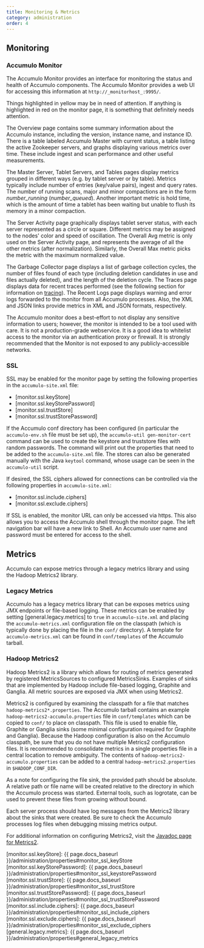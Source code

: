 ```yaml
---
title: Monitoring & Metrics
category: administration
order: 4
---
```


## Monitoring

### Accumulo Monitor

The Accumulo Monitor provides an interface for monitoring the status and health of
Accumulo components. The Accumulo Monitor provides a web UI for accessing this information at
`http://_monitorhost_:9995/`.

Things highlighted in yellow may be in need of attention.
If anything is highlighted in red on the monitor page, it is something that definitely needs attention.

The Overview page contains some summary information about the Accumulo instance, including the version, instance name, and instance ID.
There is a table labeled Accumulo Master with current status, a table listing the active Zookeeper servers, and graphs displaying various metrics over time.
These include ingest and scan performance and other useful measurements.

The Master Server, Tablet Servers, and Tables pages display metrics grouped in different ways (e.g. by tablet server or by table).
Metrics typically include number of entries (key/value pairs), ingest and query rates.
The number of running scans, major and minor compactions are in the form _number_running_ (_number_queued_).
Another important metric is hold time, which is the amount of time a tablet has been waiting but unable to flush its memory in a minor compaction.

The Server Activity page graphically displays tablet server status, with each server represented as a circle or square.
Different metrics may be assigned to the nodes' color and speed of oscillation.
The Overall Avg metric is only used on the Server Activity page, and represents the average of all the other metrics (after normalization).
Similarly, the Overall Max metric picks the metric with the maximum normalized value.

The Garbage Collector page displays a list of garbage collection cycles, the number of files found of each type (including deletion candidates in use and files actually deleted), and the length of the deletion cycle.
The Traces page displays data for recent traces performed (see the following section for information on [tracing][tracing]).
The Recent Logs page displays warning and error logs forwarded to the monitor from all Accumulo processes.
Also, the XML and JSON links provide metrics in XML and JSON formats, respectively.

The Accumulo monitor does a best-effort to not display any sensitive information to users; however,
the monitor is intended to be a tool used with care. It is not a production-grade webservice. It is
a good idea to whitelist access to the monitor via an authentication proxy or firewall. It
is strongly recommended that the Monitor is not exposed to any publicly-accessible networks.

### SSL

SSL may be enabled for the monitor page by setting the following properties in the `accumulo-site.xml` file:

 * [monitor.ssl.keyStore]
 * [monitor.ssl.keyStorePassword]
 * [monitor.ssl.trustStore]
 * [monitor.ssl.trustStorePassword]

If the Accumulo conf directory has been configured (in particular the `accumulo-env.sh` file must be set up), the 
`accumulo-util gen-monitor-cert` command can be used to create the keystore and truststore files with random passwords. The command
will print out the properties that need to be added to the `accumulo-site.xml` file. The stores can also be generated manually with the
Java `keytool` command, whose usage can be seen in the `accumulo-util` script.

If desired, the SSL ciphers allowed for connections can be controlled via the following properties in `accumulo-site.xml`:

 * [monitor.ssl.include.ciphers]
 * [monitor.ssl.exclude.ciphers]

If SSL is enabled, the monitor URL can only be accessed via https.
This also allows you to access the Accumulo shell through the monitor page.
The left navigation bar will have a new link to Shell.
An Accumulo user name and password must be entered for access to the shell.

## Metrics

Accumulo can expose metrics through a legacy metrics library and using the Hadoop Metrics2 library.

### Legacy Metrics

Accumulo has a legacy metrics library that can be exposes metrics using JMX endpoints or file-based logging. These metrics can
be enabled by setting [general.legacy.metrics] to `true` in `accumulo-site.xml` and placing the `accumulo-metrics.xml`
configuration file on the classpath (which is typically done by placing the file in the `conf/` directory). A template for
`accumulo-metrics.xml` can be found in `conf/templates` of the Accumulo tarball.

### Hadoop Metrics2

Hadoop Metrics2 is a library which allows for routing of metrics generated by registered MetricsSources to
configured MetricsSinks. Examples of sinks that are implemented by Hadoop include file-based logging, Graphite and Ganglia.
All metric sources are exposed via JMX when using Metrics2.

Metrics2 is configured by examining the classpath for a file that matches `hadoop-metrics2*.properties`. The Accumulo tarball 
contains an example `hadoop-metrics2-accumulo.properties` file in `conf/templates` which can be copied to `conf/` to place
on classpath. This file is used to enable file, Graphite or Ganglia sinks (some minimal configuration required for Graphite
and Ganglia). Because the Hadoop configuration is also on the Accumulo classpath, be sure that you do not have multiple
Metrics2 configuration files. It is recommended to consolidate metrics in a single properties file in a central location to
remove ambiguity. The contents of `hadoop-metrics2-accumulo.properties` can be added to a central `hadoop-metrics2.properties`
in `$HADOOP_CONF_DIR`.

As a note for configuring the file sink, the provided path should be absolute. A relative path or file name will be created relative
to the directory in which the Accumulo process was started. External tools, such as logrotate, can be used to prevent these files
from growing without bound.

Each server process should have log messages from the Metrics2 library about the sinks that were created. Be sure to check
the Accumulo processes log files when debugging missing metrics output.

For additional information on configuring Metrics2, visit the [Javadoc page for Metrics2](https://hadoop.apache.org/docs/current/api/org/apache/hadoop/metrics2/package-summary.html).

[tracing]: {{page.docs_baseurl}}/administration/tracing
[monitor.ssl.keyStore]: {{ page.docs_baseurl }}/administration/properties#monitor_ssl_keyStore
[monitor.ssl.keyStorePassword]: {{ page.docs_baseurl }}/administration/properties#monitor_ssl_keystorePassword
[monitor.ssl.trustStore]: {{ page.docs_baseurl }}/administration/properties#monitor_ssl_trustStore
[monitor.ssl.trustStorePassword]: {{ page.docs_baseurl }}/administration/properties#monitor_ssl_trustStorePassword
[monitor.ssl.include.ciphers]: {{ page.docs_baseurl }}/administration/properties#monitor_ssl_include_ciphers
[monitor.ssl.exclude.ciphers]: {{ page.docs_baseurl }}/administration/properties#monitor_ssl_exclude_ciphers
[general.legacy.metrics]: {{ page.docs_baseurl }}/administration/properties#general_legacy_metrics
